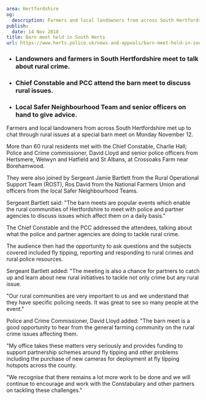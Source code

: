 ```yaml
area: Hertfordshire
og:
  description: Farmers and local landowners from across South Hertfordshire met up to chat through rural issues at a special barn meet on Monday November 12..
publish:
  date: 14 Nov 2018
title: Barn meet held in South Herts
url: https://www.herts.police.uk/news-and-appeals/barn-meet-held-in-southherts-2083BJ
```

* ### Landowners and farmers in South Hertfordshire meet to talk about rural crime.

 * ### Chief Constable and PCC attend the barn meet to discuss rural issues.

 * ### Local Safer Neighbourhood Team and senior officers on hand to give advice.

Farmers and local landowners from across South Hertfordshire met up to chat through rural issues at a special barn meet on Monday November 12.

More than 60 rural residents met with the Chief Constable, Charlie Hall; Police and Crime commissioner, David Lloyd and senior police officers from Hertsmere, Welwyn and Hatfield and St Albans, at Crossoaks Farm near Borehamwood.

They were also joined by Sergeant Jamie Bartlett from the Rural Operational Support Team (ROST), Ros David from the National Farmers Union and officers from the local Safer Neighbourhood Teams.

Sergeant Bartlett said: "The barn meets are popular events which enable the rural communities of Hertfordshire to meet with police and partner agencies to discuss issues which affect them on a daily basis."

The Chief Constable and the PCC addressed the attendees, talking about what the police and partner agencies are doing to tackle rural crime.

The audience then had the opportunity to ask questions and the subjects covered included fly tipping, reporting and responding to rural crimes and rural police resources.

Sergeant Bartlett added: "The meeting is also a chance for partners to catch up and learn about new rural initiatives to tackle not only crime but any rural issue.

"Our rural communities are very important to us and we understand that they have specific policing needs. It was great to see so many people at the event."

Police and Crime Commissioner, David Lloyd added: "The barn meet is a good opportunity to hear from the general farming community on the rural crime issues affecting them.

"My office takes these matters very seriously and provides funding to support partnership schemes around fly tipping and other problems including the purchase of new cameras for deployment at fly tipping hotspots across the county.

"We recognise that there remains a lot more work to be done and we will continue to encourage and work with the Constabulary and other partners on tackling these challenges."

###
